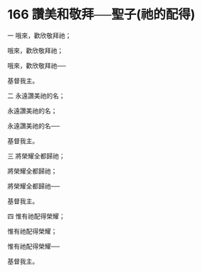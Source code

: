# 166 讚美和敬拜──聖子(祂的配得)

一 哦來，歡欣敬拜祂；

哦來，歡欣敬拜祂；

哦來，歡欣敬拜祂──

基督我主。

二 永遠讚美祂的名；

永遠讚美祂的名；

永遠讚美祂的名──

基督我主。

三 將榮耀全都歸祂；

將榮耀全都歸祂；

將榮耀全都歸祂──

基督我主。

四 惟有祂配得榮耀；

惟有祂配得榮耀；

惟有祂配得榮耀──

基督我主。

